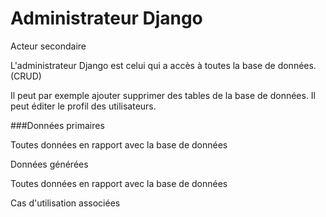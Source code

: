 # Administrateur Django

Acteur secondaire

L'administrateur Django est celui qui a accès à toutes la base de données. (CRUD)

Il peut par exemple ajouter supprimer des tables de la base de données. Il peut éditer le profil des utilisateurs.

###Données primaires

Toutes données en rapport avec la base de données

Données générées

Toutes données en rapport avec la base de données

Cas d'utilisation associées


